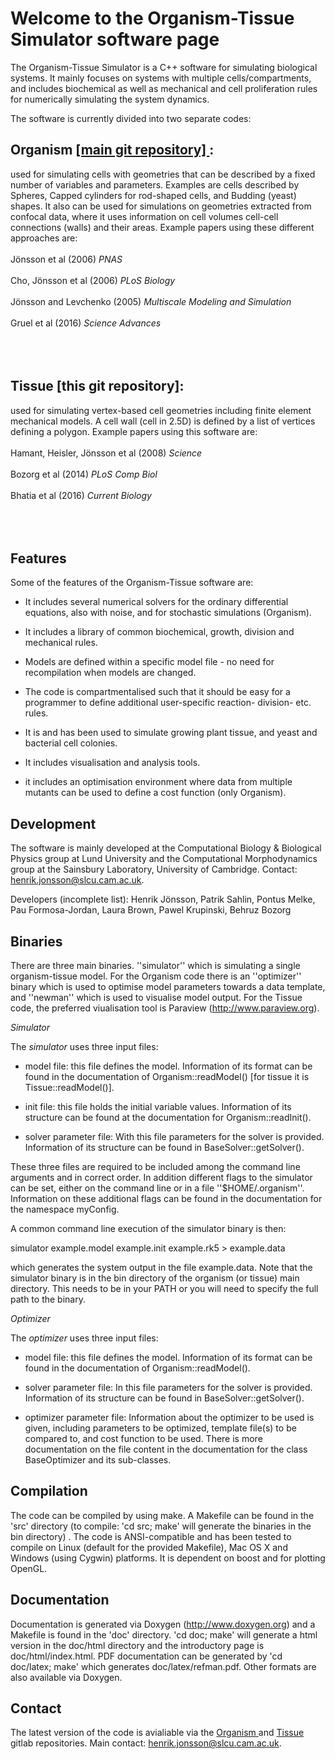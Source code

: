 <h1>Welcome to the Organism-Tissue Simulator software page</h1>

The Organism-Tissue Simulator is a C++ software for simulating biological systems. It
mainly focuses on systems with multiple cells/compartments, and includes
biochemical as well as mechanical and cell proliferation rules for numerically simulating the system dynamics. 

The software is currently divided into two separate codes:

<h2>Organism <a href="https://gitlab.com/slcu/teamHJ/organism"> [main git repository] </a>: </h2> used for simulating cells with geometries that can be described by a fixed number of variables and parameters. 
Examples are cells described by Spheres, Capped cylinders for rod-shaped cells, and Budding (yeast) shapes. It also can be used for simulations on geometries extracted from confocal data, where it uses information on cell volumes cell-cell connections (walls) and their areas. Example papers using these different approaches are:
<br></br>
Jönsson et al (2006) <i>PNAS</i>
<br></br>
Cho, Jönsson et al (2006) <i>PLoS Biology</i>
<br></br>
Jönsson and Levchenko (2005) <i>Multiscale Modeling and Simulation</i>
<br></br>
Gruel et al (2016) <i>Science Advances</i>
<br></br>
<br></br>
<h2>Tissue [this git repository]: </h2> used for simulating vertex-based cell geometries including finite element mechanical models. A cell wall (cell in 2.5D) is defined by a list of vertices defining a polygon. Example papers using this software are:
<br></br>
Hamant, Heisler, Jönsson et al (2008) <i>Science</i>
<br></br>
Bozorg et al (2014) <i>PLoS Comp Biol</i>
<br></br>
Bhatia et al (2016) <i>Current Biology</i>
<br></br>
<br></br>
<h2>Features</h2>

Some of the features of the Organism-Tissue software are:

* It includes several numerical solvers for the ordinary differential equations, also with noise, and for stochastic simulations (Organism).

* It includes a library of common biochemical, growth, division and mechanical rules.

* Models are defined within a specific model file - no need for recompilation when models are changed.

* The code is compartmentalised such that it should be easy for a programmer to define
additional user-specific reaction- division- etc. rules.

* It is and has been used to simulate growing plant tissue, and yeast and
bacterial cell colonies.

* It includes visualisation and analysis tools.

* it includes an optimisation environment where data from multiple mutants can be used to define a cost function (only Organism). 

<h2>Development</h2>

The software is mainly developed at the Computational Biology & Biological
Physics group at Lund University and the Computational Morphodynamics group at the Sainsbury Laboratory, University of Cambridge. Contact: henrik.jonsson@slcu.cam.ac.uk.

Developers (incomplete list): Henrik Jönsson, Patrik Sahlin, Pontus Melke, Pau Formosa-Jordan, Laura Brown, Pawel Krupinski, Behruz Bozorg 

<h2>Binaries</h2>

There are three main binaries. ''simulator'' which is simulating a single organism-tissue
model. For the Organism code there is an ''optimizer'' binary which is used to optimise model parameters towards a data template, and ''newman'' which is used to visualise model output.
For the Tissue code, the preferred viualisation tool is Paraview (http://www.paraview.org).

<i>Simulator</i>

The <i>simulator</i> uses three input files:

* model file: this file defines the model. Information of its format can be
found in the documentation of Organism::readModel() [for tissue it is Tissue::readModel()].

* init file: this file holds the initial variable values. Information of
its structure can be found at the documentation for Organism::readInit().

* solver parameter file: With this file parameters for the solver is
provided. Information of its structure can be found in
BaseSolver::getSolver().

These three files are required to be included among the command line arguments
and in correct order. In addition different flags to the simulator can be set,
either on the command line or in a file ''$HOME/.organism''. Information on these
additional flags can be found in the documentation for the namespace myConfig.

A common command line execution of the simulator binary is then:

simulator example.model example.init example.rk5 > example.data

which generates the system output in the file example.data. Note that the simulator binary is in the bin directory of the organism (or tissue) main directory. This needs to be in your PATH or you will need to specify the full path to the binary.

<i>Optimizer</i>

The <i>optimizer</i> uses three input files:

* model file: this file defines the model. Information of its format can be
found in the documentation of Organism::readModel().

* solver parameter file: In this file parameters for the solver is
provided. Information of its structure can be found in
BaseSolver::getSolver().

* optimizer parameter file: Information about the optimizer to be used is
given, including parameters to be optimized, template file(s) to be compared
to, and cost function to be used. There is more documentation on the file
content in the documentation for the class BaseOptimizer and its sub-classes.

<h2>Compilation</h2>

The code can be compiled by using make. A Makefile can be found in the 'src' directory (to compile: 'cd src; make' will generate the binaries in the bin directory) . The
code is ANSI-compatible and has been tested to compile on Linux (default for the provided Makefile), Mac OS X and
Windows (using Cygwin) platforms. It is dependent on boost and for plotting OpenGL. 

<h2>Documentation</h2>

Documentation is generated via Doxygen (http://www.doxygen.org) and a Makefile is found in the 'doc' directory. 'cd doc; make' will generate a html version in the doc/html directory and the introductory page is doc/html/index.html. PDF documentation can be generated by 'cd doc/latex; make' which generates doc/latex/refman.pdf. Other formats are also available via Doxygen.

<h2>Contact</h2>

The latest version of the code is avialiable via the 
<a href="https://gitlab.com/slcu/teamHJ/organism"> Organism </a> and 
<a href="https://gitlab.com/slcu/teamHJ/tissue"> Tissue </a> gitlab repositories. 
Main contact: henrik.jonsson@slcu.cam.ac.uk.
